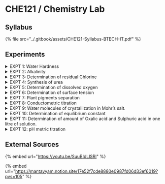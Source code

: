 # CHE121 / Chemistry Lab

## Syllabus

{% file src="../.gitbook/assets/CHE121-Syllabus-BTECH-IT.pdf" %}

## Experiments

<details>

<summary>EXPT 1: Water Hardness</summary>

\[⤓] (PDF) [Water Hardness](https://www.mlsu.ac.in/econtents/2193_expriment%206.pdf)

</details>

<details>

<summary>EXPT 2:  Alkalinity</summary>

\[⤓] (PDF)[ Alkalinity](https://www.scribd.com/document/476369832/determination-of-alkalinity-docx)

</details>

<details>

<summary>EXPT 3: Determination of residual Chlorine</summary>

\[⤓] (PDF) [Total Residual Chlorine](https://drive.google.com/file/d/1zBpCBYAzP5uxyXu7clgySQMva9G5OiHY/view?usp=drive_link)

</details>

<details>

<summary>EXPT 4: Synthesis of urea</summary>

\[⤓] (PDF) [Urea Formaldehyde Resin](https://drive.google.com/file/d/1J8rlCjrMPXHa2eRPUh7YIvDK3UqCgMfj/view?usp=drive_link)

</details>

<details>

<summary>EXPT 5: Determination of dissolved oxygen</summary>

\[⤓] (PDF) [Dissolved O2](https://drive.google.com/file/d/1YIP7QVJoXa9JoYTwDwmMq5Jz1zhO_r9a/view?usp=drive_link)

</details>

<details>

<summary>EXPT 6: Determination of surface tension</summary>

\[⤓] (PDF) [Surface Tension](https://drive.google.com/file/d/1pLVloaVpFiXM-UETIcegKYHQL9x1saCb/view?usp=drive_link)

</details>

<details>

<summary>EXPT 7: Plant pigments separation</summary>

\[⤓] (PDF) [Plant Pigment Separation by Chromatography](https://drive.google.com/file/d/1L9VBNVdbNcXOihoNgKaEd0BSuFkj05-a/view?usp=sharing)

</details>

<details>

<summary>EXPT 8: Conductometric titration</summary>

\[⤓] (PDF) [Determining HCL Strength Conductometrically](https://drive.google.com/file/d/1xhwAm-yHlLeTE5iWzPdlPU-gveLwCq5p/view?usp=drive_link)

</details>

<details>

<summary>EXPT 9: Water molecules of crystallization in Mohr’s salt.</summary>

\[⤓] (PDF) [Water molecules of crystallization in Mohr’s salt](https://drive.google.com/file/d/1K2zwAMFGs8PzoBAev1-62HXCPegSxlCt/view?usp=drive_link)

</details>

<details>

<summary>EXPT 10: Determination of equilibrium constant</summary>

\[⤓] (PDF) [Application of distribution law in the determination of equilibrium constant](https://bpchalihacollege.org.in/online/attendence/classnotes/files/1627563159.pdf)

</details>

<details>

<summary>EXPT 11: Determination of amount of Oxalic acid and Sulphuric acid in one litre of solution.</summary>

\[⤓] \[PDF] - [Oxalic & Sulphuric Acid](https://drive.google.com/file/d/1G095yF7auCE0LKqGHcEg8ZLg1TrqCHiC/view?usp=drive_link)

</details>

<details>

<summary>EXPT 12: pH metric titration</summary>

\[⤓] (PDF) [pH metric titration](https://www.scribd.com/document/250925607/Exp-6-PH-Metric-Titration)

</details>

## External Sources

{% embed url="https://youtu.be/SuuBIdLlSRI" %}

{% embed url="https://mantavyam.notion.site/17e52f7cde8880e0987fd06d33ef6019?pvs=105" %}
